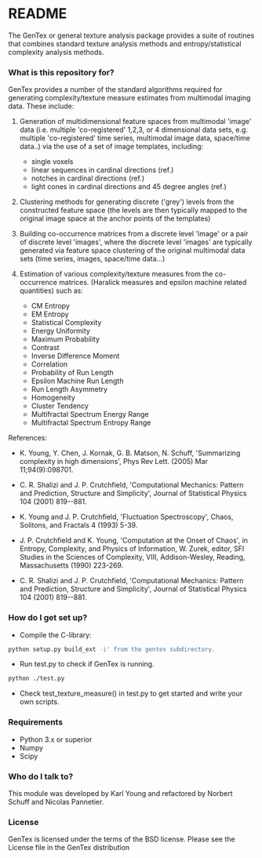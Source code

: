 # README #

The GenTex or general texture analysis package provides a suite of routines that combines standard texture analysis methods and entropy/statistical complexity analysis methods.


### What is this repository for? ###

GenTex provides a number of the standard algorithms required for generating complexity/texture measure estimates from multimodal imaging data. These include:

1. Generation of multidimensional feature spaces from multimodal 'image' data (i.e. multiple 'co-registered' 1,2,3, or 4 dimensional data sets, e.g. multiple 'co-registered' time series, multimodal image data, space/time data..) via the use of a set of image templates, including:
    - single voxels
    - linear sequences in cardinal directions (ref.)
    - notches in cardinal directions (ref.)
    - light cones in cardinal directions and 45 degree angles (ref.)

2. Clustering methods for generating discrete ('grey') levels from the constructed feature space (the levels are then typically mapped to the original image space at the anchor points of the templates)

3. Building co-occurrence matrices from a discrete level 'image' or a pair of discrete level 'images', where the discrete level 'images' are typically generated via feature space clustering of the original multimodal data sets (time series, images, space/time data...)

4. Estimation of various complexity/texture measures from the co-occurrence matrices.
(Haralick measures and epsilon machine related quantities) such as:

    - CM Entropy
    - EM Entropy
    - Statistical Complexity
    - Energy Uniformity
    - Maximum Probability
    - Contrast
    - Inverse Difference Moment
    - Correlation
    - Probability of Run Length
    - Epsilon Machine Run Length
    - Run Length Asymmetry
    - Homogeneity
    - Cluster Tendency
    - Multifractal Spectrum Energy Range
    - Multifractal Spectrum Entropy Range

References:

* K. Young, Y. Chen, J. Kornak, G. B. Matson, N. Schuff,
'Summarizing complexity in high dimensions',
Phys Rev Lett. (2005) Mar 11;94(9):098701.

* C. R. Shalizi and J. P. Crutchfield, 'Computational
Mechanics: Pattern and Prediction, Structure and Simplicity',
Journal of Statistical Physics 104 (2001) 819--881.

* K. Young and J. P. Crutchfield, 'Fluctuation Spectroscopy',
Chaos, Solitons, and Fractals 4 (1993) 5-39.

* J. P. Crutchfield and K. Young, 'Computation at the
Onset of Chaos', in Entropy, Complexity, and Physics of
Information, W. Zurek, editor, SFI Studies in the Sciences
of Complexity, VIII, Addison-Wesley, Reading, Massachusetts
(1990) 223-269.

* C. R. Shalizi and J. P. Crutchfield, 'Computational
Mechanics: Pattern and Prediction, Structure and Simplicity',
Journal of Statistical Physics 104 (2001) 819--881.


### How do I get set up? ###

* Compile the C-library: 

``` bash
python setup.py build_ext -i' from the gentex subdirectory.
``` 

* Run test.py to check if GenTex is running.

``` bash
python ./test.py
``` 

* Check test_texture_measure() in test.py to get started and write your own scripts.


### Requirements ###

* Python 3.x or superior
* Numpy 
* Scipy


### Who do I talk to? ###

This module was developed by Karl Young and refactored by Norbert Schuff and Nicolas Pannetier.


### License ###

GenTex is licensed under the terms of the BSD license.
Please see the License file in the GenTex distribution